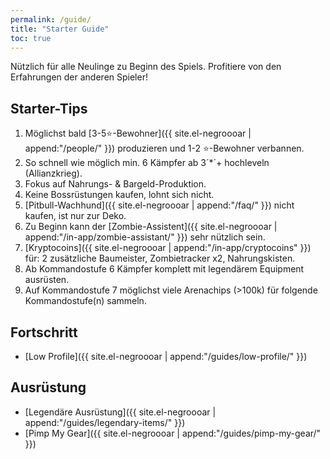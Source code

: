 ```yaml
---
permalink: /guide/
title: "Starter Guide"
toc: true
---
```


Nützlich für alle Neulinge zu Beginn des Spiels. Profitiere von den Erfahrungen der anderen Spieler!

## Starter-Tips

1. Möglichst bald [3-5:star:-Bewohner]({{ site.el-negroooar | append:"/people/" }}) produzieren und 1-2 :star:-Bewohner verbannen.
2. So schnell wie möglich min. 6 Kämpfer ab 3´*´+ hochleveln (Allianzkrieg).
3. Fokus auf Nahrungs- & Bargeld-Produktion.
4. Keine Bossrüstungen kaufen, lohnt sich nicht.
5. [Pitbull-Wachhund]({{ site.el-negroooar | append:"/faq/" }}) nicht kaufen, ist nur zur Deko.
6. Zu Beginn kann der [Zombie-Assistent]({{ site.el-negroooar | append:"/in-app/zombie-assistant/" }}) sehr nützlich sein.
7. [Kryptocoins]({{ site.el-negroooar | append:"/in-app/cryptocoins" }}) für: 2 zusätzliche Baumeister, Zombietracker x2, Nahrungskisten.
8. Ab Kommandostufe 6 Kämpfer komplett mit legendärem Equipment ausrüsten.
9. Auf Kommandostufe 7 möglichst viele Arenachips (>100k) für folgende Kommandostufe(n) sammeln.



## Fortschritt

* [Low Profile]({{ site.el-negroooar | append:"/guides/low-profile/" }})

## Ausrüstung

* [Legendäre Ausrüstung]({{ site.el-negroooar | append:"/guides/legendary-items/" }})
* [Pimp My Gear]({{ site.el-negroooar | append:"/guides/pimp-my-gear/" }})
